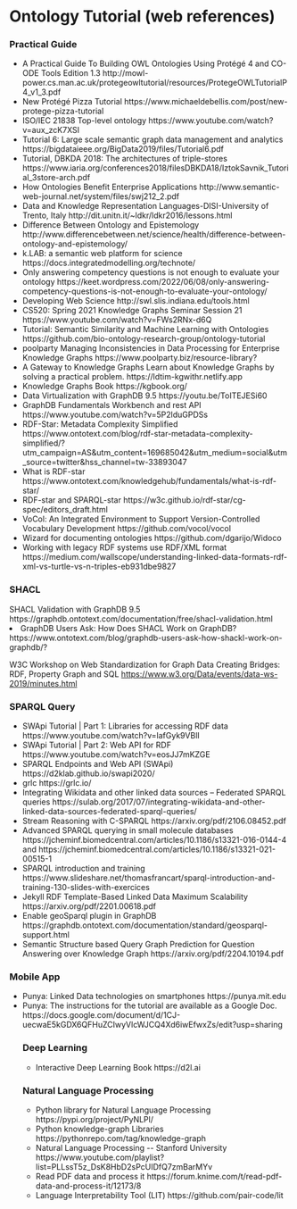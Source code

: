 # Ontology Tutorial (web references)

<h3> Practical Guide </h3>

<ul>
 <li> A Practical Guide To Building OWL Ontologies Using Protégé 4 and CO-ODE Tools Edition 1.3 
http://mowl-power.cs.man.ac.uk/protegeowltutorial/resources/ProtegeOWLTutorialP4_v1_3.pdf </li>
 
 <li> New Protégé Pizza Tutorial https://www.michaeldebellis.com/post/new-protege-pizza-tutorial </li>
  <li>  ISO/IEC 21838 Top-level ontology https://www.youtube.com/watch?v=aux_zcK7XSI </li>

 <li> Tutorial 6: Large scale semantic graph data management and analytics
https://bigdataieee.org/BigData2019/files/Tutorial6.pdf </li>

 <li>  Tutorial, DBKDA 2018: The architectures of triple-stores https://www.iaria.org/conferences2018/filesDBKDA18/IztokSavnik_Tutorial_3store-arch.pdf </li>
 
 <li> How Ontologies Benefit Enterprise Applications http://www.semantic-web-journal.net/system/files/swj212_2.pdf </li>
 <li> Data and Knowledge Representation Languages-DISI-University of Trento, Italy
http://dit.unitn.it/~ldkr/ldkr2016/lessons.html </li>
 <li> Difference Between Ontology and Epistemology http://www.differencebetween.net/science/health/difference-between-ontology-and-epistemology/ </li>
 <li> k.LAB: a semantic web platform for science https://docs.integratedmodelling.org/technote/ </li>
<li>  Only answering competency questions is not enough to evaluate your ontology https://keet.wordpress.com/2022/06/08/only-answering-competency-questions-is-not-enough-to-evaluate-your-ontology/ </li>


 <li> Developing Web Science
http://swl.slis.indiana.edu/tools.html </li>

 <li> CS520: Spring 2021 Knowledge Graphs Seminar Session 21
https://www.youtube.com/watch?v=FWs2RNx-d6Q </li>

 <li> Tutorial: Semantic Similarity and Machine Learning with Ontologies
https://github.com/bio-ontology-research-group/ontology-tutorial </li>
  <li>  poolparty Managing Inconsistencies in Data Processing for Enterprise Knowledge Graphs https://www.poolparty.biz/resource-library?</li>
 
  <li> A Gateway to Knowledge Graphs Learn about Knowledge Graphs by solving a practical problem. https://ldtim-kgwithr.netlify.app </li>
 <li> Knowledge Graphs Book https://kgbook.org/ </li>
 <li> Data Virtualization with GraphDB 9.5 https://youtu.be/ToITEJESi60 </li>
 
 <li> GraphDB Fundamentals Workbench and rest API https://www.youtube.com/watch?v=5P2lduGPDSs </li>
 
 <li> RDF-Star: Metadata Complexity Simplified https://www.ontotext.com/blog/rdf-star-metadata-complexity-simplified/?utm_campaign=AS&utm_content=169685042&utm_medium=social&utm_source=twitter&hss_channel=tw-33893047 </li>
 <li>  What is RDF-star https://www.ontotext.com/knowledgehub/fundamentals/what-is-rdf-star/ </li>
 <li>  RDF-star and SPARQL-star https://w3c.github.io/rdf-star/cg-spec/editors_draft.html </li>
 <li> VoCol: An Integrated Environment to Support
Version-Controlled Vocabulary Development  https://github.com/vocol/vocol </li>
 <li>Wizard for documenting ontologies https://github.com/dgarijo/Widoco </li>
 
 <li> Working with legacy RDF systems use RDF/XML format
 https://medium.com/wallscope/understanding-linked-data-formats-rdf-xml-vs-turtle-vs-n-triples-eb931dbe9827 </li>
</ul> 
<h3> SHACL </h3>
SHACL Validation with GraphDB 9.5 
https://graphdb.ontotext.com/documentation/free/shacl-validation.html 
 <li> GraphDB Users Ask: How Does SHACL Work on GraphDB? https://www.ontotext.com/blog/graphdb-users-ask-how-shackl-work-on-graphdb/? </li>

W3C Workshop on Web Standardization for Graph Data Creating Bridges: RDF, Property Graph and SQL
https://www.w3.org/Data/events/data-ws-2019/minutes.html
</ul> 
<h3>SPARQL Query </h3>
 <ul>
  <li> SWApi Tutorial | Part 1: Libraries for accessing RDF data 
  https://www.youtube.com/watch?v=lafGyk9VBlI </li>
  <li> SWApi Tutorial | Part 2: Web API for RDF
  https://www.youtube.com/watch?v=eosJJ7mKZGE </li>
  <li> SPARQL Endpoints and Web API
(SWApi) https://d2klab.github.io/swapi2020/ </li>
  <li> grlc 
  https://grlc.io/ </li>
 <li>  Integrating Wikidata and other linked data sources – Federated SPARQL queries https://sulab.org/2017/07/integrating-wikidata-and-other-linked-data-sources-federated-sparql-queries/ </li>
 
  <li> Stream Reasoning with C-SPARQL
 https://arxiv.org/pdf/2106.08452.pdf </li>
 <li> Advanced SPARQL querying in small molecule databases https://jcheminf.biomedcentral.com/articles/10.1186/s13321-016-0144-4 
 and https://jcheminf.biomedcentral.com/articles/10.1186/s13321-021-00515-1 </li>
 
 <li> SPARQL introduction and training https://www.slideshare.net/thomasfrancart/sparql-introduction-and-training-130-slides-with-exercices </li>
 
 <li> Jekyll RDF Template-Based Linked Data Maximum Scalability https://arxiv.org/pdf/2201.00618.pdf </li>
 
 <li> Enable  geoSparql plugin in GraphDB https://graphdb.ontotext.com/documentation/standard/geosparql-support.html </li>
  <li> Semantic Structure based Query Graph Prediction for Question Answering over Knowledge Graph https://arxiv.org/pdf/2204.10194.pdf </li>
 
</ul> 
<h3> Mobile App </h3> 
<ul>
<li>  Punya: Linked Data technologies on smartphones  
https://punya.mit.edu </li>

<li>  Punya: The instructions for the tutorial are available as a Google Doc.
https://docs.google.com/document/d/1CJ-uecwaE5kGDX6QFHuZCIwyVlcWJCQ4Xd6iwEfwxZs/edit?usp=sharing </li>

<h3> Deep Learning  </h3> 
<ul>
<li> Interactive Deep Learning Book https://d2l.ai </li>
 </ul> 
 <h3> Natural Language Processing </h3> 
 <ul>
 <li> Python library for Natural Language Processing https://pypi.org/project/PyNLPl/ </li>
  
   <li> Python knowledge-graph Libraries https://pythonrepo.com/tag/knowledge-graph </li>
  <li> Natural Language Processing -- Stanford University https://www.youtube.com/playlist?list=PLLssT5z_DsK8HbD2sPcUIDfQ7zmBarMYv </li>
  
  <li>  Read PDF data and process it https://forum.knime.com/t/read-pdf-data-and-process-it/12173/8 </li>
   <li>  Language Interpretability Tool (LIT) https://github.com/pair-code/lit </li>
 </ul> 

